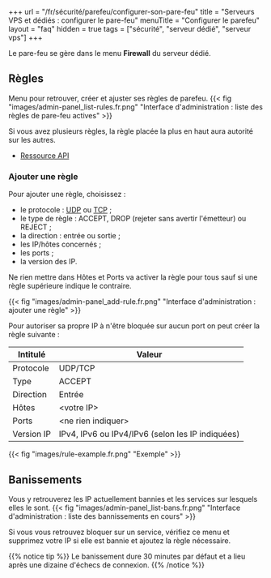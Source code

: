 +++
url = "/fr/sécurité/parefeu/configurer-son-pare-feu"
title = "Serveurs VPS et dédiés : configurer le pare-feu"
menuTitle = "Configurer le parefeu"
layout = "faq"
hidden = true
tags = ["sécurité", "serveur dédié", "serveur vps"]
+++

Le pare-feu se gère dans le menu **Firewall** du serveur dédié.

## Règles
Menu pour retrouver, créer et ajuster ses règles de parefeu.
{{< fig "images/admin-panel_list-rules.fr.png" "Interface d'administration : liste des règles de pare-feu actives" >}}

Si vous avez plusieurs règles, la règle placée la plus en haut aura autorité sur les autres.

- [Ressource API](https://api.alwaysdata.com/v1/firewall/doc/)


### Ajouter une règle
Pour ajouter une règle, choisissez :

- le protocole : [UDP](https://fr.wikipedia.org/wiki/User_Datagram_Protocol) ou [TCP](https://fr.wikipedia.org/wiki/Transmission_Control_Protocol) ;
- le type de règle : ACCEPT, DROP (rejeter sans avertir l'émetteur) ou REJECT ;
- la direction : entrée ou sortie ;
- les IP/hôtes concernés ;
- les ports ;
- la version des IP.

Ne rien mettre dans Hôtes et Ports va activer la règle pour tous sauf si une règle supérieure indique le contraire.

{{< fig "images/admin-panel_add-rule.fr.png" "Interface d'administration : ajouter une règle" >}}

Pour autoriser sa propre IP à n'être bloquée sur aucun port on peut créer la règle suivante :

| Intitulé   | Valeur                                           |
|------------|--------------------------------------------------|
| Protocole  | UDP/TCP                                          |
| Type       | ACCEPT                                           |
| Direction  | Entrée                                           |
| Hôtes      | \<votre IP\>                                     |
| Ports      | \<ne rien indiquer\>                             |
| Version IP | IPv4, IPv6 ou IPv4/IPv6 (selon les IP indiquées) |

{{< fig "images/rule-example.fr.png" "Exemple" >}}

## Banissements
Vous y retrouverez les IP actuellement bannies et les services sur lesquels elles le sont.
{{< fig "images/admin-panel_list-bans.fr.png" "Interface d'administration : liste des bannissements en cours" >}}

Si vous vous retrouvez bloquer sur un service, vérifiez ce menu et supprimez votre IP si elle est bannie et ajoutez la règle nécessaire. 

{{% notice tip %}}
Le banissement dure 30 minutes par défaut et a lieu après une dizaine d'échecs de connexion.
{{% /notice %}}
